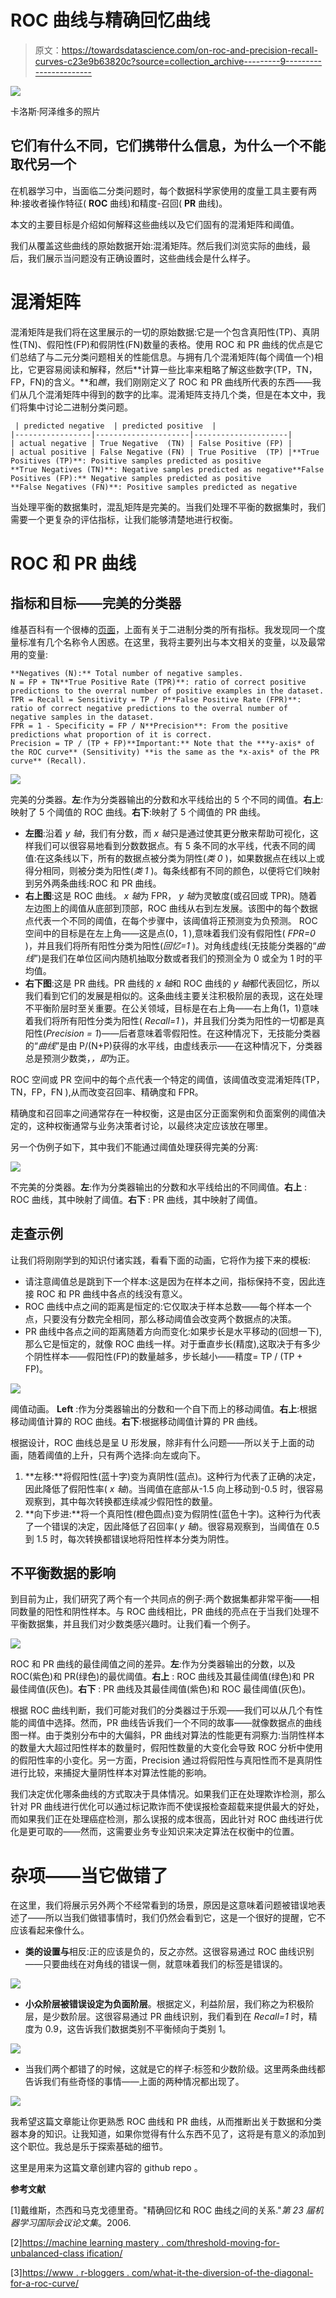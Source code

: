 # ROC 曲线与精确回忆曲线

> 原文：<https://towardsdatascience.com/on-roc-and-precision-recall-curves-c23e9b63820c?source=collection_archive---------9----------------------->

![](img/928538fbdb888f1950899cad17a580b1.png)

卡洛斯·阿泽维多的照片

## 它们有什么不同，它们携带什么信息，为什么一个不能取代另一个

在机器学习中，当面临二分类问题时，每个数据科学家使用的度量工具主要有两种:接收者操作特征( **ROC** 曲线)和精度-召回( **PR** 曲线)。

本文的主要目标是介绍如何解释这些曲线以及它们固有的混淆矩阵和阈值。

我们从覆盖这些曲线的原始数据开始:混淆矩阵。然后我们浏览实际的曲线，最后，我们展示当问题没有正确设置时，这些曲线会是什么样子。

# 混淆矩阵

混淆矩阵是我们将在这里展示的一切的原始数据:它是一个包含真阳性(TP)、真阴性(TN)、假阳性(FP)和假阴性(FN)数量的表格。使用 ROC 和 PR 曲线的优点是它们总结了与二元分类问题相关的性能信息。与拥有几个混淆矩阵(每个阈值一个)相比，它更容易阅读和解释，然后**计算一些比率来粗略了解这些数字(TP，TN，FP，FN)的含义。**和*瞧*，我们刚刚定义了 ROC 和 PR 曲线所代表的东西——我们从几个混淆矩阵中得到的数字的比率。混淆矩阵支持几个类，但是在本文中，我们将集中讨论二进制分类问题。

```
 | predicted negative  | predicted positive  |
|-----------------|---------------------|---------------------|
| actual negative | True Negative  (TN) | False Positive (FP) |
| actual positive | False Negative (FN) | True Positive  (TP) |**True Positives (TP)**: Positive samples predicted as positive
**True Negatives (TN)**: Negative samples predicted as negative**False Positives (FP):** Negative samples predicted as positive
**False Negatives (FN)**: Positive samples predicted as negative
```

当处理平衡的数据集时，混乱矩阵是完美的。当我们处理不平衡的数据集时，我们需要一个更复杂的评估指标，让我们能够清楚地进行权衡。

# ROC 和 PR 曲线

## 指标和目标——完美的分类器

维基百科有一个很棒的[页面](https://en.wikipedia.org/wiki/Confusion_matrix)，上面有关于二进制分类的所有指标。我发现同一个度量标准有几个名称令人困惑。在这里，我将主要列出与本文相关的变量，以及最常用的变量:

```
**Negatives (N):** Total number of negative samples.
N = FP + TN**True Positive Rate (TPR)**: ratio of correct positive predictions to the overral number of positive examples in the dataset.
TPR = Recall = Sensitivity = TP / P**False Positive Rate (FPR)**: ratio of correct negative predictions to the overral number of negative samples in the dataset.
FPR = 1 - Specificity = FP / N**Precision**: From the positive predictions what proportion of it is correct.
Precision = TP / (TP + FP)**Important:** Note that the ***y-axis* of the ROC curve** (Sensitivity) **is the same as the *x-axis* of the PR curve** (Recall).
```

![](img/b1a173d672772fbec0b78a054ea9718e.png)

完美的分类器。**左**:作为分类器输出的分数和水平线给出的 5 个不同的阈值。**右上**:映射了 5 个阈值的 ROC 曲线。**右下**:映射了 5 个阈值的 PR 曲线。

*   **左图**:沿着 *y 轴*，我们有分数，而 *x 轴*只是通过使其更分散来帮助可视化，这样我们可以很容易地看到分数数据点。有 5 条不同的水平线，代表不同的阈值:在这条线以下，所有的数据点被分类为阴性(*类 0* )，如果数据点在线以上或得分相同，则被分类为阳性(*类 1* )。每条线都有不同的颜色，以便将它们映射到另外两条曲线:ROC 和 PR 曲线。
*   **右上图**:这是 ROC 曲线。 *x 轴*为 FPR， *y 轴*为灵敏度(或召回或 TPR)。随着左边图上的阈值从底部到顶部，ROC 曲线从右到左发展。该图中的每个数据点代表一个不同的阈值，在每个步骤中，该阈值将正预测变为负预测。
    ROC 空间中的目标是在左上角——这是点(0，1 ),意味着我们没有假阳性( *FPR=0* )，并且我们将所有阳性分类为阳性(*回忆=1* )。对角线虚线(无技能分类器的“*曲线*”)是我们在单位区间内随机抽取分数或者我们的预测全为 0 或全为 1 时的平均值。
*   **右下图**:这是 PR 曲线。PR 曲线的 *x 轴*和 ROC 曲线的 *y 轴*都代表回忆，所以我们看到它们的发展是相似的。这条曲线主要关注积极阶层的表现，这在处理不平衡阶层时至关重要。在公关领域，目标是在右上角——右上角(1，1)意味着我们将所有阳性分类为阳性( *Recall=1* )，并且我们分类为阳性的一切都是真阳性(*Precision = 1*)——后者意味着零假阳性。在这种情况下，无技能分类器的“*曲线*”是由 P/(N+P)获得的水平线，由虚线表示——在这种情况下，分类器总是预测少数类，*，即*为正。

ROC 空间或 PR 空间中的每个点代表一个特定的阈值，该阈值改变混淆矩阵(TP，TN，FP，FN ),从而改变召回率、精确度和 FPR。

精确度和召回率之间通常存在一种权衡，这是由区分正面案例和负面案例的阈值决定的，这种权衡通常与业务决策者讨论，以最终决定应该放在哪里。

另一个伪例子如下，其中我们不能通过阈值处理获得完美的分离:

![](img/27f0fd88cb3e5d3080a4991cd3e26200.png)

不完美的分类器。**左**:作为分类器输出的分数和水平线给出的不同阈值。**右上** : ROC 曲线，其中映射了阈值。**右下** : PR 曲线，其中映射了阈值。

## 走查示例

让我们将刚刚学到的知识付诸实践，看看下面的动画，它将作为接下来的模板:

*   请注意阈值总是跳到下一个样本:这是因为在样本之间，指标保持不变，因此连接 ROC 和 PR 曲线中各点的线没有意义。
*   ROC 曲线中点之间的距离是恒定的:它仅取决于样本总数——每个样本一个点，只要没有分数完全相同，那么移动阈值会改变两个数据点的决策。
*   PR 曲线中各点之间的距离随着方向而变化:如果步长是水平移动的(回想一下),那么它是恒定的，就像 ROC 曲线一样。对于垂直步长(精度),这取决于有多少个阴性样本——假阳性(FP)的数量越多，步长越小——精度= TP / (TP + FP)。

![](img/2ef12bfea74194640fad106173c99947.png)

阈值动画。 **Left** :作为分类器输出的分数和一个自下而上的移动阈值。**右上**:根据移动阈值计算的 ROC 曲线。**右下**:根据移动阈值计算的 PR 曲线。

根据设计，ROC 曲线总是呈 U 形发展，除非有什么问题——所以关于上面的动画，随着阈值的上升，只有两个选择:向左或向下。

1.  **左移:**将假阳性(蓝十字)变为真阴性(蓝点)。这种行为代表了正确的决定，因此降低了假阳性率( *x 轴*)。当阈值在底部从-1.5 向上移动到-0.5 时，很容易观察到，其中每次转换都连续减少假阳性的数量。
2.  **向下步进:**将一个真阳性(橙色圆点)变为假阴性(蓝色十字)。这种行为代表了一个错误的决定，因此降低了召回率( *y 轴*)。很容易观察到，当阈值在 0.5 到 1.5 时，每次转换都错误地将阳性样本分类为阴性。

## 不平衡数据的影响

到目前为止，我们研究了两个有一个共同点的例子:两个数据集都非常平衡——相同数量的阳性和阴性样本。与 ROC 曲线相比，PR 曲线的亮点在于当我们处理不平衡数据集，并且我们对少数类感兴趣时。让我们看一个例子。

![](img/6c90e5e2a0e6ed353ae53f0c8454390a.png)

ROC 和 PR 曲线的最佳阈值之间的差异。**左**:作为分类器输出的分数，以及 ROC(紫色)和 PR(绿色)的最优阈值。**右上** : ROC 曲线及其最佳阈值(绿色)和 PR 最佳阈值(灰色)。**右下** : PR 曲线及其最佳阈值(紫色)和 ROC 最佳阈值(灰色)。

根据 ROC 曲线判断，我们可能对我们的分类器过于乐观——我们可以从几个有性能的阈值中选择。然而，PR 曲线告诉我们一个不同的故事——就像数据点的曲线图一样。由于类别分布中的大偏斜，PR 曲线对算法的性能更有洞察力:当阴性样本的数量大大超过阳性样本的数量时，假阳性数量的大变化会导致 ROC 分析中使用的假阳性率的小变化。另一方面，Precision 通过将假阳性与真阳性而不是真阴性进行比较，来捕捉大量阴性样本对算法性能的影响。

我们决定优化哪条曲线的方式取决于具体情况。如果我们正在处理欺诈检测，那么针对 PR 曲线进行优化可以通过标记欺诈而不使误报检查超载来提供最大的好处，而如果我们正在处理癌症检测，那么误报的成本很高，因此针对 ROC 曲线进行优化是更可取的——然而，这需要业务专业知识来决定算法在权衡中的位置。

# 杂项——当它做错了

在这里，我们将展示另外两个不经常看到的场景，原因是这意味着问题被错误地表述了——所以当我们做错事情时，我们仍然会看到它，这是一个很好的提醒，它不应该看起来像什么。

*   **类的设置与**相反:正的应该是负的，反之亦然。这很容易通过 ROC 曲线识别——只要曲线在对角线的错误一侧，就意味着我们的标签是错误的。

![](img/a98cdd9a1d111f370147c63bfaee4489.png)

*   **小众阶层被错误设定为负面阶层**。根据定义，利益阶层，我们称之为积极阶层，是少数阶层。这很容易通过 PR 曲线识别，我们看到在 *Recall=1* 时，精度为 0.9，这告诉我们数据类别不平衡倾向于类别 1。

![](img/42e8af55ba9911fd75f09051b710014a.png)

*   当我们两个都错了的时候，这就是它的样子:标签和少数阶级。这里两条曲线都告诉我们有些奇怪的事情——上面的两种情况都出现了。

![](img/bc5d37e3be713b6e27d88c2704ccc879.png)

我希望这篇文章能让你更熟悉 ROC 曲线和 PR 曲线，从而推断出关于数据和分类器本身的知识。让我知道，如果你觉得有什么东西不见了，这将是有意义的添加到这个职位。我总是乐于探索基础的细节。

这里是用来为这篇文章创建内容的 github repo 。

**参考文献**

[1]戴维斯，杰西和马克戈德里奇。"精确回忆和 ROC 曲线之间的关系."*第 23 届机器学习国际会议论文集*。2006.

[2][https://machine learning mastery . com/threshold-moving-for-unbalanced-class ification/](https://machinelearningmastery.com/threshold-moving-for-imbalanced-classification/)

[3][https://www . r-bloggers . com/what-it-the-diversion-of-the-diagonal-for-a-roc-curve/](https://www.r-bloggers.com/what-it-the-interpretation-of-the-diagonal-for-a-roc-curve/)